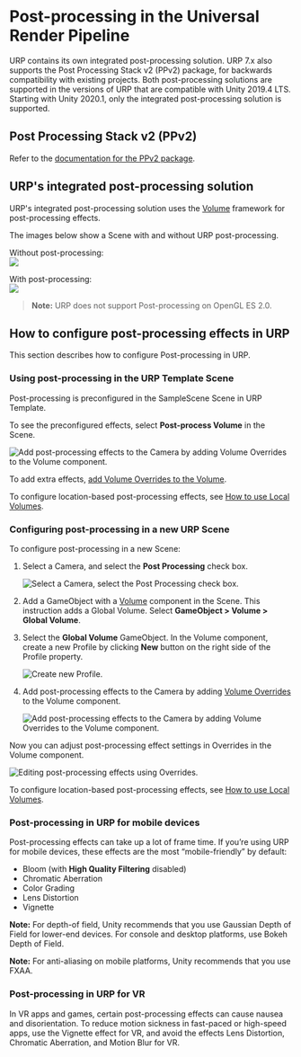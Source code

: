 # Post-processing in the Universal Render Pipeline

URP contains its own integrated post-processing solution. URP 7.x also supports the Post Processing Stack v2 (PPv2) package, for backwards compatibility with existing projects. Both post-processing solutions are supported in the versions of URP that are compatible with Unity 2019.4 LTS. Starting with Unity 2020.1, only the integrated post-processing solution is supported.

## Post Processing Stack v2 (PPv2)

Refer to the [documentation for the PPv2 package](https://docs.unity3d.com/Packages/com.unity.postprocessing@latest).

## URP's integrated post-processing solution

URP's integrated post-processing solution uses the [Volume](Volumes.md) framework for post-processing effects. 

The images below show a Scene with and without URP post-processing.

Without post-processing:<br/>
![](Images/AssetShots/Beauty/SceneWithoutPost.png)

With post-processing:<br/>
![](Images/AssetShots/Beauty/SceneWithPost.png)

> **Note:** URP does not support Post-processing on OpenGL&nbsp;ES&nbsp;2.0.

## <a name="post-proc-how-to"></a>How to configure post-processing effects in URP

This section describes how to configure Post-processing in URP.

### Using post-processing in the URP Template Scene

Post-processing is preconfigured in the SampleScene Scene in URP Template.

To see the preconfigured effects, select **Post-process Volume** in the Scene.

![Add post-processing effects to the Camera by adding Volume Overrides to the Volume component.](Images/post-proc/volume-with-post-proc.png)

To add extra effects, [add Volume Overrides to the Volume](VolumeOverrides.md#volume-add-override).

To configure location-based post-processing effects, see [How to use Local Volumes](Volumes.md#volume-local).

### Configuring post-processing in a new URP Scene

To configure post-processing in a new Scene:

1. Select a Camera, and select the **Post Processing** check box.

    ![Select a Camera, select the Post Processing check box.](Images/post-proc/camera-post-proc-check.png)

2. Add a GameObject with a [Volume](Volumes.md) component in the Scene. This instruction adds a Global Volume. Select **GameObject > Volume > Global Volume**.

3. Select the **Global Volume** GameObject. In the Volume component, create a new Profile by clicking **New** button on the right side of the Profile property. 

    ![Create new Profile.](Images/post-proc/volume-new-scene-new-profile.png)

3. Add post-processing effects to the Camera by adding [Volume Overrides](VolumeOverrides.md#volume-add-override) to the Volume component.

    ![Add post-processing effects to the Camera by adding Volume Overrides to the Volume component.](Images/post-proc/volume-new-scene-add-override.png)


Now you can adjust post-processing effect settings in Overrides in the Volume component.

![Editing post-processing effects using Overrides.](Images/post-proc/volume-new-scene-post-proc-from-scratch.png)

To configure location-based post-processing effects, see [How to use Local Volumes](Volumes.md#volume-local).

### Post-processing in URP for mobile devices

Post-processing effects can take up a lot of frame time. If you’re using URP for mobile devices, these effects are the most “mobile-friendly” by default:

- Bloom (with __High Quality Filtering__ disabled)
- Chromatic Aberration
- Color Grading
- Lens Distortion
- Vignette

**Note:** For depth-of field, Unity recommends that you use Gaussian Depth of Field for lower-end devices. For console and desktop platforms, use Bokeh Depth of Field.

**Note:** For anti-aliasing on mobile platforms, Unity recommends that you use FXAA. 

### Post-processing in URP for VR
In VR apps and games, certain post-processing effects can cause nausea and disorientation. To reduce motion sickness in fast-paced or high-speed apps, use the Vignette effect for VR, and avoid the effects Lens Distortion, Chromatic Aberration, and Motion Blur for VR.
